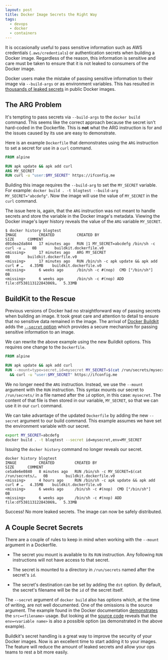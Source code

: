 ```yaml
---
layout: post
title: Docker Image Secrets the Right Way
tags:
  - devops
  - docker
  - containers
---
```

It is occasionally useful to pass sensitive information such as AWS credentials
(`.aws/credentials`) or authentication secrets when building a Docker image.
Regardless of the reason, this information is sensitive and care must be taken
to ensure that it is not leaked to consumers of the Docker image.

Docker users make the mistake of passing sensitive information to their
image via `--build-args` or as environment variables.  This has resulted in
[thousands of leaked secrets](https://redhuntlabs.com/blog/scanning-millions-of-publicly-exposed-docker-containers-thousands-of-secrets-leaked.html)
in public Docker images.

## The ARG Problem

It's tempting to pass secrets via `--build-args` to the `docker build` command. This
seems like the correct approach because the secret isn't hard-coded in the Dockerfile.
This is **not** what the ARG instruction is for and the issues caused by its use
are easy to demonstrate.

Here is an example `Dockerfile` that demonstrates using the `ARG` instruction
to set a secret for use in a `curl` command.

```dockerfile
FROM alpine

RUN apk update && apk add curl
ARG MY_SECRET
RUN curl -u "user:$MY_SECRET" https://ifconfig.me
```

Building this image requires the `--build-arg` to set the `MY_SECRET` variable. For
example: `docker build . -t blogtest --build-arg MY_SECRET="abcdefg"`.  Now the
image will use the value of `MY_SECRET` in the `curl` command.

The issue here is, again, that the `ARG` instruction was not meant to handle secrets and
store the variable in the Docker image's metadata. Viewing the Docker image's layer
history reveals the value of the `ARG` variable `MY_SECRET`.

```text
$ docker history blogtest
IMAGE          CREATED          CREATED BY                                      SIZE      COMMENT
d01dea2da844   17 minutes ago   RUN |1 MY_SECRET=abcdefg /bin/sh -c curl -u …   0B        buildkit.dockerfile.v0
<missing>      17 minutes ago   ARG MY_SECRET                                   0B        buildkit.dockerfile.v0
<missing>      17 minutes ago   RUN /bin/sh -c apk update && apk add curl # …   4.35MB    buildkit.dockerfile.v0
<missing>      6 weeks ago      /bin/sh -c #(nop)  CMD ["/bin/sh"]              0B        
<missing>      6 weeks ago      /bin/sh -c #(nop) ADD file:df538113122843069…   5.33MB 
```

## BuildKit to the Rescue

Previous versions of Docker had no straightforward way of passing secrets when
building an image. It took great care and attention to detail to ensure that no
sensitive data remained in the image. The arrival of
[Docker Buildkit](https://blog.mobyproject.org/introducing-buildkit-17e056cc5317)
adds the [`--secret` option](https://docs.docker.com/develop/develop-images/build_enhancements/#new-docker-build-secret-information)
which provides a secure mechanism for passing sensitive information to an image.

We can rewrite the above example using the new Buildkit options.  This requires one
change to the `Dockerfile`.

```dockerfile
FROM alpine

RUN apk update && apk add curl
RUN --mount=type=secret,id=mysecret MY_SECRET=$(cat /run/secrets/mysecret ) \
  && curl -u "user:$MY_SECRET" https://ifconfig.me
```

We no longer need the `ARG` instruction.  Instead, we use the `--mount` argument
with the `RUN` instruction.  This syntax mounts our secret to `/run/secrets/` in
a file named after the `id` option, in this case: `mysecret`. The content of that
file is then stored in our variable, `MY_SECRET`, so that we can use it in our `curl`
command.

We can take advantage of the updated `Dockerfile` by adding the new `--secret`
argument to our build command.  This example assumes we have set the environment
variable with our secret.

```bash
export MY_SECRET=abcdefg
docker build . -t blogtest --secret id=mysecret,env=MY_SECRET
```

Issuing the `docker history` command no longer reveals our secret.

```text
docker history blogtest
IMAGE          CREATED         CREATED BY                                      SIZE      COMMENT
ce5a8e6e0840   8 minutes ago   RUN /bin/sh -c MY_SECRET=$(cat /run/secrets/…   0B        buildkit.dockerfile.v0
<missing>      4 hours ago     RUN /bin/sh -c apk update && apk add curl # …   4.35MB    buildkit.dockerfile.v0
<missing>      6 weeks ago     /bin/sh -c #(nop)  CMD ["/bin/sh"]              0B        
<missing>      6 weeks ago     /bin/sh -c #(nop) ADD file:df538113122843069…   5.33MB
```

Success! No more leaked secrets. The image can now be safely distributed.

## A Couple Secret Secrets

There are a couple of rules to keep in mind when working with the `--mount` argument
in a Dockerfile.

- The secret you mount is available to its `RUN` instruction. Any following
`RUN` instructions will not have access to that secret.

- The secret is mounted to a directory in `/run/secrets` named after the
secret's `id`.

- The secret's destination can be set by adding the `dst` option. By default, the
secret's filename will be the `id` of the secret itself.

The `--secret` argument of `docker build` also has options which, at the time of
writing, are not well documented. One of the omissions is the source argument.
The example found in the Docker documentation [demonstrates](https://docs.docker.com/develop/develop-images/build_enhancements/#new-docker-build-secret-information)
the `src=<filename>` usage. But looking at the [source code](https://github.com/moby/buildkit/blob/4e69662758446c7dc0e6de2bc1f7973d03bacbed/cmd/buildctl/build/secret.go#L49)
reveals that the `env=<variable name>` is also a possible option (as demonstrated
in the above example).

Buildkit's secret handling is a great way to improve the security of your Docker images.
Now is an excellent time to start adding it to your images. The feature will
reduce the amount of leaked secrets and allow your ops teams to rest a bit more easily.
